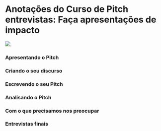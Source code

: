 # Anotações do Curso de Pitch entrevistas: Faça apresentações de impacto
![](https://www.alura.com.br/assets/api/share/curso-pitch.png).

### Apresentando o Pitch

### Criando o seu discurso

### Escrevendo o seu Pitch

### Analisando o Pitch

### Com o que precisamos nos preocupar

### Entrevistas finais
